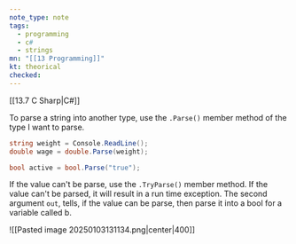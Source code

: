```yaml
---
note_type: note
tags:
  - programming
  - c#
  - strings
mn: "[[13 Programming]]"
kt: theorical
checked: 
---
```

[[13.7 C Sharp|C#]]

To parse a string into another type, use the `.Parse()` member method of the type I want to parse.

```c#
string weight = Console.ReadLine();
double wage = double.Parse(weight);

bool active = bool.Parse("true");
```

If the value can't be parse, use the `.TryParse()` member method. If the value can't be parsed, it will result in a run time exception. The second argument `out`, tells, if the value can be parse, then parse it into a bool for a variable called b. 

![[Pasted image 20250103131134.png|center|400]]

